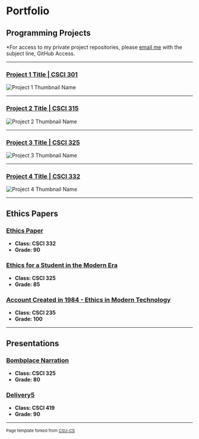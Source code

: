 Portfolio
=========

Programming Projects
--------------------

*For access to my private project repositories, please [email me](mailto:example@csustudent.net?subject=GitHub%20Access) with the subject line, GitHub Access.

---
### [Project 1 Title | CSCI 301](project1)

![Project 1 Thumbnail Name](images/dummy_thumbnail.jpg)

---
### [Project 2 Title | CSCI 315](project1)

![Project 2 Thumbnail Name](images/dummy_thumbnail.jpg)

---
### [Project 3 Title | CSCI 325](project1)

![Project 3 Thumbnail Name](images/dummy_thumbnail.jpg)

---
### [Project 4 Title | CSCI 332](project1)

![Project 4 Thumbnail Name](images/dummy_thumbnail.jpg)

---

Ethics Papers
-------------

### [Ethics Paper](/pdf/NetworkingPaper.docx)

-   **Class: CSCI 332**  
-   **Grade: 90**

### [Ethics for a Student in the Modern Era](/pdf/EthicsPaperCSCI325.docx)

-   **Class: CSCI 325** 
-   **Grade: 85**

### [Account Created in 1984 - Ethics in Modern Technology](/pdf/235Paper.docx)

-   **Class: CSCI 235** 
-   **Grade: 100**

---

Presentations
-------------

### [Bombplace Narration](/pdf/bombPlacePaulMcGlothlin.flv)

- **Class: CSCI 325** 
- **Grade: 80**


### [Delivery5](/pdf/Delivery5.pptx)

- **Class: CSCI 419** 
- **Grade: 90**

---

<p style="font-size:11px">Page template forked from <a href="https://github.com/csu-cs/csci-portfolio">CSU-CS</a></p>
<!-- Remove above link if you don't want to attributive -->
